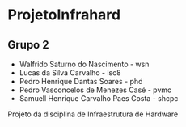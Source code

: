 # ProjetoInfrahard
## Grupo 2
- Walfrido Saturno do Nascimento - wsn
- Lucas da Silva Carvalho - lsc8
- Pedro Henrique Dantas Soares - phd
- Pedro Vasconcelos de Menezes Casé - pvmc
- Samuell Henrique Carvalho Paes Costa - shcpc

Projeto da disciplina de Infraestrutura de Hardware